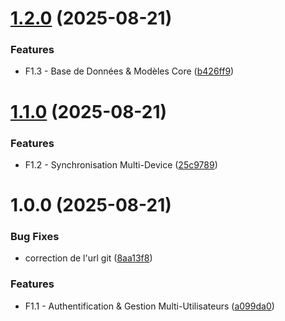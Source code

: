 # [1.2.0](https://github.com/buarac/bas-malin/compare/v1.1.0...v1.2.0) (2025-08-21)


### Features

* F1.3 - Base de Données & Modèles Core ([b426ff9](https://github.com/buarac/bas-malin/commit/b426ff966b68d84bd1dd887f77af3f69139c2b00))

# [1.1.0](https://github.com/buarac/bas-malin/compare/v1.0.0...v1.1.0) (2025-08-21)


### Features

* F1.2 - Synchronisation Multi-Device ([25c9789](https://github.com/buarac/bas-malin/commit/25c978998110fc931198b6064aff60d3975c01f9))

# 1.0.0 (2025-08-21)


### Bug Fixes

* correction de l'url git ([8aa13f8](https://github.com/buarac/bas-malin/commit/8aa13f817d3cb4016566d9b693c419e54718802e))


### Features

* F1.1 - Authentification & Gestion Multi-Utilisateurs ([a099da0](https://github.com/buarac/bas-malin/commit/a099da07c865125eda1e820704fdfbed881ab4a6))
